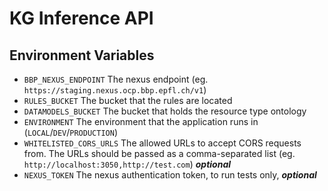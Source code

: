 # KG Inference API

## Environment Variables

- `BBP_NEXUS_ENDPOINT` The nexus endpoint (eg. `https://staging.nexus.ocp.bbp.epfl.ch/v1`)
- `RULES_BUCKET` The bucket that the rules are located
- `DATAMODELS_BUCKET` The bucket that holds the resource type ontology
- `ENVIRONMENT` The environment that the application runs in (`LOCAL`/`DEV`/`PRODUCTION`)
- `WHITELISTED_CORS_URLS` The allowed URLs to accept CORS requests from. The URLs should be passed as a comma-separated list (eg. `http://localhost:3050,http://test.com`) ***optional***
- `NEXUS_TOKEN` The nexus authentication token, to run tests only, ***optional***
